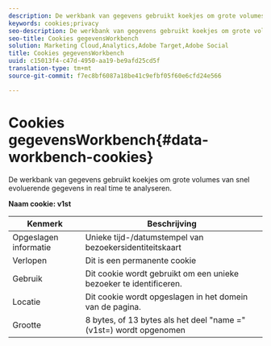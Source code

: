 ```yaml
---
description: De werkbank van gegevens gebruikt koekjes om grote volumes van snel evoluerende gegevens in real time te analyseren.
keywords: cookies;privacy
seo-description: De werkbank van gegevens gebruikt koekjes om grote volumes van snel evoluerende gegevens in real time te analyseren.
seo-title: Cookies gegevensWorkbench
solution: Marketing Cloud,Analytics,Adobe Target,Adobe Social
title: Cookies gegevensWorkbench
uuid: c15013f4-c47d-4950-aa19-be9afd25cd5f
translation-type: tm+mt
source-git-commit: f7ec8bf6087a18be41c9efbf05f60e6cfd24e566

---
```



# Cookies gegevensWorkbench{#data-workbench-cookies}

De werkbank van gegevens gebruikt koekjes om grote volumes van snel evoluerende gegevens in real time te analyseren.

**Naam cookie: v1st**

| Kenmerk | Beschrijving |
|---|---|
| Opgeslagen informatie | Unieke tijd-/datumstempel van bezoekersidentiteitskaart |
| Verlopen | Dit is een permanente cookie |
| Gebruik | Dit cookie wordt gebruikt om een unieke bezoeker te identificeren. |
| Locatie | Dit cookie wordt opgeslagen in het domein van de pagina. |
| Grootte | 8 bytes, of 13 bytes als het deel &quot;name =&quot; (v1st=) wordt opgenomen |

